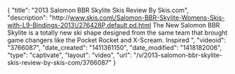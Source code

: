 {
    "title": "2013 Salomon BBR Skylite Skis Review By Skis.com",
    "description": "http:\/\/www.skis.com\/Salomon-BBR-Skylite-Womens-Skis-with-L9-Bindings-2013\/276428P,default,pd.html  The New Salomon BBR Skylite is a totally new ski shape designed from the same team that brought game changers like the Pocket Rocket and X-Scream. Inspired ",
    "videoid": "3766087",
    "date_created": "1411361150",
    "date_modified": "1418182006",
    "type": "captivate",
    "layout": "video",
    "url": "\/v\/2013-salomon-bbr-skylite-skis-review-by-skis-com\/3766087"
}